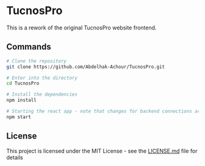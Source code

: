# TucnosPro

This is a rework of the original TucnosPro website frontend.

## Commands

```bash
# Clone the repository
git clone https://github.com/Abdelhak-Achour/TucnosPro.git

# Enter into the directory
cd TucnosPro

# Install the dependencies
npm install

# Starting the react app - note that changes for backend connections are needed
npm start
```

## License

This project is licensed under the MIT License - see the [LICENSE.md](LICENSE) file for details
